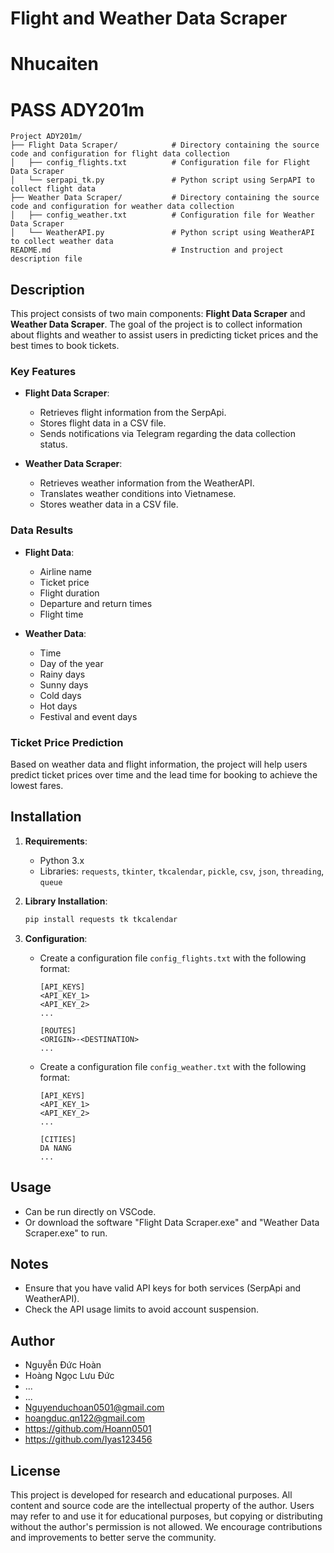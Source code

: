 # Flight and Weather Data Scraper
# Nhucaiten
# PASS ADY201m

```
Project ADY201m/
├── Flight Data Scraper/            # Directory containing the source code and configuration for flight data collection
│   ├── config_flights.txt          # Configuration file for Flight Data Scraper
│   └── serpapi_tk.py               # Python script using SerpAPI to collect flight data
├── Weather Data Scraper/           # Directory containing the source code and configuration for weather data collection
│   ├── config_weather.txt          # Configuration file for Weather Data Scraper
│   └── WeatherAPI.py               # Python script using WeatherAPI to collect weather data
README.md                           # Instruction and project description file
```

## Description
This project consists of two main components: **Flight Data Scraper** and **Weather Data Scraper**. The goal of the project is to collect information about flights and weather to assist users in predicting ticket prices and the best times to book tickets.

### Key Features
- **Flight Data Scraper**:
  - Retrieves flight information from the SerpApi.
  - Stores flight data in a CSV file.
  - Sends notifications via Telegram regarding the data collection status.

- **Weather Data Scraper**:
  - Retrieves weather information from the WeatherAPI.
  - Translates weather conditions into Vietnamese.
  - Stores weather data in a CSV file.

### Data Results
- **Flight Data**:
  - Airline name
  - Ticket price
  - Flight duration
  - Departure and return times
  - Flight time

- **Weather Data**:
  - Time
  - Day of the year
  - Rainy days
  - Sunny days
  - Cold days
  - Hot days
  - Festival and event days

### Ticket Price Prediction
Based on weather data and flight information, the project will help users predict ticket prices over time and the lead time for booking to achieve the lowest fares.

## Installation
1. **Requirements**:
   - Python 3.x
   - Libraries: `requests`, `tkinter`, `tkcalendar`, `pickle`, `csv`, `json`, `threading`, `queue`

2. **Library Installation**:
   ```bash
   pip install requests tk tkcalendar
   ```

3. **Configuration**:
   - Create a configuration file `config_flights.txt` with the following format:
     ```plaintext
     [API_KEYS]
     <API_KEY_1>
     <API_KEY_2>
     ...
     
     [ROUTES]
     <ORIGIN>-<DESTINATION>
     ...
     ```

   - Create a configuration file `config_weather.txt` with the following format:
     ```plaintext
     [API_KEYS]
     <API_KEY_1>
     <API_KEY_2>
     ...
     
     [CITIES]
     DA NANG
     ...
     ```

## Usage
- Can be run directly on VSCode.
- Or download the software "Flight Data Scraper.exe" and "Weather Data Scraper.exe" to run.

## Notes
- Ensure that you have valid API keys for both services (SerpApi and WeatherAPI).
- Check the API usage limits to avoid account suspension.

## Author
- Nguyễn Đức Hoàn
- Hoàng Ngọc Lưu Đức
- ...
- ...
- Nguyenduchoan0501@gmail.com
- hoangduc.qn122@gmail.com
- https://github.com/Hoann0501
- https://github.com/Iyas123456

## License
This project is developed for research and educational purposes. All content and source code are the intellectual property of the author. Users may refer to and use it for educational purposes, but copying or distributing without the author's permission is not allowed. We encourage contributions and improvements to better serve the community.
